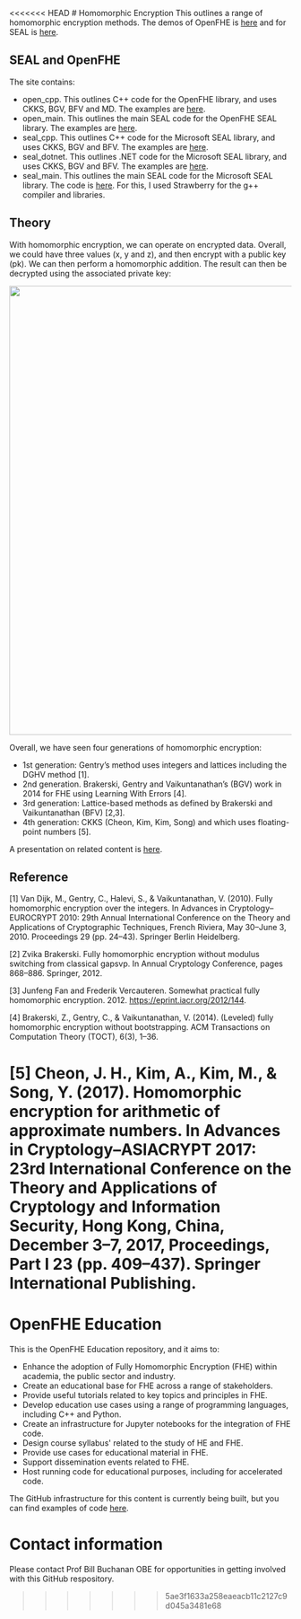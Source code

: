 <<<<<<< HEAD
                                                                                           # Homomorphic Encryption
This outlines a range of homomorphic encryption methods.  The demos of OpenFHE is [here](https://asecuritysite.com/openfhe/) and for SEAL is [here](https://asecuritysite.com/seal/).

## SEAL and OpenFHE
The site contains:

* open_cpp. This outlines C++ code for the OpenFHE library, and uses CKKS, BGV, BFV and MD. The examples are [here](https://github.com/billbuchanan/homomorphic_encryption/tree/main/openfhe_cpp).
* open_main. This outlines the main SEAL code for the OpenFHE SEAL library. The examples are [here](https://github.com/billbuchanan/homomorphic_encryption/tree/main/openfhe_main).
* seal_cpp. This outlines C++ code for the Microsoft SEAL library, and uses CKKS, BGV and BFV. The examples are [here](https://github.com/billbuchanan/homomorphic_encryption/tree/main/seal_cpp).
* seal_dotnet. This outlines .NET code for the Microsoft SEAL library, and uses CKKS, BGV and BFV. The examples are [here](https://github.com/billbuchanan/homomorphic_encryption/tree/main/seal_dotnet).
* seal_main. This outlines the main SEAL code for the Microsoft SEAL library. The code is [here](https://github.com/billbuchanan/homomorphic_encryption/tree/main/seal_main). For this, I used Strawberry for the g++ compiler and libraries.


## Theory
With homomorphic encryption, we can operate on encrypted data. Overall, we could have three values (x, y and z), and then encrypt with a public key (pk). We can then perform a homomorphic addition. The result can then be decrypted using the associated private key:

 <p><img src="https://asecuritysite.com/public/homomorphic_01.png" width="800px" /></p>

Overall, we have seen four generations of homomorphic encryption:

* 1st generation: Gentry’s method uses integers and lattices including the DGHV method [1].
* 2nd generation. Brakerski, Gentry and Vaikuntanathan’s (BGV) work in 2014 for FHE using Learning With Errors [4].
* 3rd generation: Lattice-based methods as defined by Brakerski and Vaikuntanathan (BFV) [2,3].
* 4th generation: CKKS (Cheon, Kim, Kim, Song) and which uses floating-point numbers [5].

A presentation on related content is [here](https://youtu.be/eBF-Vnb7KiY?si=4cMDPraffB07Piey).

## Reference
[1] Van Dijk, M., Gentry, C., Halevi, S., & Vaikuntanathan, V. (2010). Fully homomorphic encryption over the integers. In Advances in Cryptology–EUROCRYPT 2010: 29th Annual International Conference on the Theory and Applications of Cryptographic Techniques, French Riviera, May 30–June 3, 2010. Proceedings 29 (pp. 24–43). Springer Berlin Heidelberg.

[2] Zvika Brakerski. Fully homomorphic encryption without modulus switching from classical gapsvp. In Annual Cryptology Conference, pages 868–886. Springer, 2012.

[3] Junfeng Fan and Frederik Vercauteren. Somewhat practical fully homomorphic encryption. 2012. https://eprint.iacr.org/2012/144.

[4] Brakerski, Z., Gentry, C., & Vaikuntanathan, V. (2014). (Leveled) fully homomorphic encryption without bootstrapping. ACM Transactions on Computation Theory (TOCT), 6(3), 1–36.

[5] Cheon, J. H., Kim, A., Kim, M., & Song, Y. (2017). Homomorphic encryption for arithmetic of approximate numbers. In Advances in Cryptology–ASIACRYPT 2017: 23rd International Conference on the Theory and Applications of Cryptology and Information Security, Hong Kong, China, December 3–7, 2017, Proceedings, Part I 23 (pp. 409–437). Springer International Publishing. 
=======
# OpenFHE Education
This is the OpenFHE Education repository, and it aims to:

* Enhance the adoption of Fully Homomorphic Encryption (FHE) within academia, the public sector and industry.
* Create an educational base for FHE across a range of stakeholders.
* Provide useful tutorials related to key topics and principles in FHE.
* Develop education use cases using a range of programming languages, including C++ and Python.
* Create an infrastructure for Jupyter notebooks for the integration of FHE code.
* Design course syllabus' related to the study of HE and FHE.
* Provide use cases for educational material in FHE.
* Support dissemination events related to FHE.
* Host running code for educational purposes, including for accelerated code.

The GitHub infrastructure for this content is currently being built, but you can find examples of code [here](https://asecuritysite.com/openfhe).

# Contact information
Please contact Prof Bill Buchanan OBE for opportunities in getting involved with this GitHub respository.
>>>>>>> 5ae3f1633a258eaeacb11c2127c9d045a3481e68
